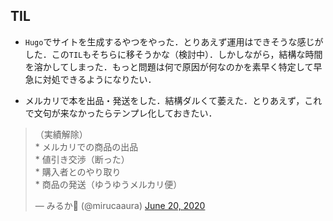 ## TIL

* `Hugo`でサイトを生成するやつをやった．とりあえず運用はできそうな感じがした．この`TIL`もそちらに移そうかな（検討中）．しかしながら，結構な時間を溶かしてしまった．もっと問題は何で原因が何なのかを素早く特定して早急に対処できるようになりたい．

* メルカリで本を出品・発送をした．結構ダルくて萎えた．とりあえず，これで文句が来なかったらテンプレ化しておきたい．

<blockquote class="twitter-tweet"><p lang="ja" dir="ltr">（実績解除）<br>* メルカリでの商品の出品<br>* 値引き交渉（断った）<br>* 購入者とのやり取り<br>* 商品の発送（ゆうゆうメルカリ便）</p>&mdash; みるか🌸 (@mirucaaura) <a href="https://twitter.com/mirucaaura/status/1274166287388692480?ref_src=twsrc%5Etfw">June 20, 2020</a></blockquote> <script async src="https://platform.twitter.com/widgets.js" charset="utf-8"></script>